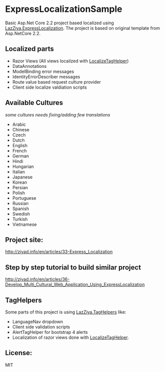 # ExpressLocalizationSample
Basic Asp.Net Core 2.2 project based localized using [LazZiya.ExpressLocalization](https://github.com/LazZiya/ExpressLocalization).
The project is based on original template from Asp.NetCore 2.2.

## Localized parts
 - Razor Views (All views locailzed with [LocalizeTagHelper](https://github.com/lazziya/TagHelpers.Localization))
 - DataAnnotations
 - ModelBinding error messages
 - IdentityErrorDescriber messages
 - Route value based request culture provider
 - Client side localize valdiation scripts
 
## Available Cultures
_some cultures needs fixing/adding few translations_
 - Arabic
 - Chinese
 - Czech
 - Dutch
 - English
 - French
 - German
 - Hindi
 - Hungarian
 - Italian
 - Japanese
 - Korean
 - Persian
 - Polish
 - Portuguese
 - Russian
 - Spanish
 - Swedish
 - Turkish
 - Vietnamese

## Project site:
http://ziyad.info/en/articles/33-Express_Localization

## Step by step tutorial to build similar project
http://ziyad.info/en/articles/36-Develop_Multi_Cultural_Web_Application_Using_ExpressLocalization

## TagHelpers
Some parts of this project is using [LazZiya.TagHelpers](https://github.com/LazZiya/TagHelpers) like:
 - LanguageNav dropdown
 - Client side validation scripts
 - AlertTagHelper for bootstrap 4 alerts
 - Localization of razor views done with [LocalizeTagHelper](https://github.com/lazziya/TagHelpers.Localization).

## License:
MIT
